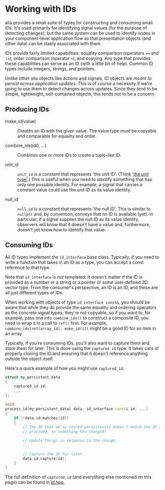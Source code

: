 Working with IDs
================

alia provides a small suite of types for constructing and consuming small IDs.
It's used primarily for identifying signal values (for the purpose of detecting
changes), but the same system can be used to identify nodes in your
component-level application flow so that presentation objects (and other data)
can be stably associated with them.

IDs provide fairly limited capabilities: equality comparison (operators `==`
and `!=`), order comparison (operator `<`), and copying. Any type that provides
these capabilities can serve as an ID (with a little bit of help). Common ID
types include integers, strings, and pointers.

Unlike other alia objects like actions and signals, ID objects are *meant to
persist across application updates.* This is of course a necessity if we're
going to use them to detect changes across updates. Since they tend to be
simple, lightweight, self-contained objects, this tends not to be a concern.

Producing IDs
-------------

<dl>

<dt>make_id(value)</dt><dd>

Creates an ID with the given value. The value type must be copyable and
comparable for equality and order.

</dd>

<dt>combine_ids(id0, ...)</dt><dd>

Combines one or more IDs to create a tuple-like ID.

</dd>

<dt>unit_id</dt><dd>

`unit_id` is a constant that represents 'the unit ID'. (Think ['the unit
type'](https://en.wikipedia.org/wiki/Unit_type).) This is useful when you need
to identify something that has only one possible identity. For example, a
signal that carries a constant value could use the unit ID as its value
identity.

</dd>

<dt>null_id</dt><dd>

`null_id` is a constant that represents 'the null ID'. This is similar to
`nullptr` and, by convention, conveys that no ID is available (yet). In
particular, if a signal supplies the null ID as its value identity, observers
will know that it doesn't have a value and, furthermore, doesn't yet know how
to identify that value.

</dd>

</dl>

Consuming IDs
-------------

All ID types implement the `id_interface` base class. Typically, if you need to
write a function that takes in an ID as a type, you can accept a const
reference to that type.

Note that `id_interface` is *not* templated. It doesn't matter if the ID is
provided as a number or a string or a pointer or some user-defined 3D vector
type. From the consumer's perspective, an ID is an ID, and these are all just
different types of IDs.

When working with objects of type `id_interface const&`, you should be aware
that while they do provide the same equality and ordering operators as the
concrete signal types, they're not copyable, so if you want to, for example,
pass one into `combine_ids()` to construct a composite ID, you need to wrap it
in a call to `ref()` first. For example, `combine_ids(ref(array_id),
make_id(i))` might be a good ID for an item in an array.

Typically, if you're consuming IDs, you'll also want to capture them and store
them for later. This is done using the `captured_id` type. It takes care of
properly cloning the ID and ensuring that it doesn't reference anything outside
the object itself.

Here's a quick example of how you might use `captured_id`:

```cpp
struct my_persistent_data
{
    captured_id id;
    ...
};

void
process_id(my_persistent_data& data, id_interface const& id, ...)
{
    if (!data.id.matches(id))
    {
        // The ID that we've stored persistently doesn't match the ID that was
        // provided, so something has changed!

        // Update things in response to the change.
        ...

        // Capture the ID for later.
        data.id.capture(id);
    }
}
```

The full definition of `captured_id` (and everything else mentioned on this
page) can be found in
[id.hpp](https://github.com/alialib/alia/blob/main/src/alia/id.hpp).
